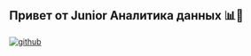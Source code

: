 ## Привет от Junior Аналитика данных 📊👋  
  

<a href="https://github.com/StanislavTark" target="_blank">
<img src=https://img.shields.io/badge/github-%2324292e.svg?&style=for-the-badge&logo=github&logoColor=white alt=github style="margin-bottom: 5px;" />
</a> 
<!-- <a href="https://t.me/stastark" target="_blank">
<img src="https://cdn-icons-png.flaticon.com/512/2111/2111646.png" width="40" height="40" alt="telegram group" />
</a>
  

Привет! Меня зовут Станислав, и я junior аналитик данных. Сейчас я активно изучаю мир данных в рамках программы курса на [Яндекс.Практикум](https://practicum.yandex.ru/). За время обучения я освоил несколько мощных инструментов:

* **Python:** Мой верный спутник в мире программирования и анализа данных.
* **SQL:** Я умею работать с базами данных, строя запросы и извлекаю нужную информацию.
* **Tableau:** Создание визуализаций стало моим хобби, и Tableau позволяет мне превращать данные в наглядные и информативные дашборды.

Аналитика всегда привлекала меня своей магией. Даже работая в других сферах и направлениях, я всегда находил способы применения анализа данных, что и привело меня к решению полностью погрузиться в эту захватывающую область.

В моем портфолио уже есть несколько завершенных проектов, и я нацелен на дальнейший рост и развитие в области анализа данных. Я горжусь своим пути и готов к новым вызовам.

Буду рад общению и сотрудничеству с единомышленниками, а также готов учиться и совершенствовать свои навыки. Давайте вместе сделаем мир данных более понятным и интересным!  
  

<br/>  


## Languages and Tools  
<div align="center">  
<a href="https://www.python.org/" target="_blank"><img style="margin: 10px" src="https://profilinator.rishav.dev/skills-assets/python-original.svg" alt="Python" height="50" /></a>  
<a href="https://www.postgresql.org/" target="_blank"><img style="margin: 10px" src="https://profilinator.rishav.dev/skills-assets/postgresql-original-wordmark.svg" alt="PostgreSQL" height="50" /></a>  
<a href="https://www.tableau.com/" target="_blank"><img style="margin: 10px" src="https://profilinator.rishav.dev/skills-assets/tableau.svg" alt="Tableau" height="50" /></a>  
<a href="https://www.adobe.com/in/products/photoshop.html" target="_blank"><img style="margin: 10px" src="https://profilinator.rishav.dev/skills-assets/photoshop-plain.svg" alt="Photoshop" height="50" /></a>  
</div>  

<br/>  


## Github Stats  
<table><tr><td valign="top" width="50%">

<img src="https://github-readme-stats.vercel.app/api?username=StanislavTark&show_icons=true&count_private=true&hide_border=true" align="left" style="width: 100%" />

</td><td valign="top" width="50%">

<img src="https://github-readme-stats.vercel.app/api/top-langs/?username=StanislavTark&hide_border=true&layout=compact" align="left" style="width: 100%" />

</td></tr></table>  

<br/>  

  

<br/>  

![Profile views counter](https://komarev.com/ghpvc/?username=StanislavTark&&style=flat-square)  
  

<br/>  


<br />

----
<div align="center">Generated using <a href="https://profilinator.rishav.dev/" target="_blank">Github Profilinator</a></div>
